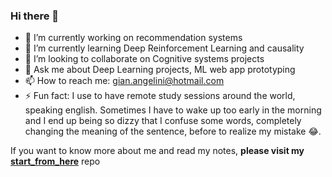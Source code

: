 ### Hi there 👋


- 🔭 I’m currently working on recommendation systems
- 🌱 I’m currently learning Deep Reinforcement Learning and causality
- 👯 I’m looking to collaborate on Cognitive systems projects
- 💬 Ask me about Deep Learning projects, ML web app prototyping
- 📫 How to reach me: gian.angelini@hotmail.com
- ⚡ Fun fact: I use to have remote study sessions around the world, speaking english. Sometimes I have to wake up too early in the morning and I end up being so dizzy that I confuse some words, completely changing the meaning of the sentence, before to realize my mistake 😂.

If you want to know more about me and read my notes, **please visit my [start_from_here](https://github.com/gianfa/start_from_here)** repo
